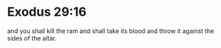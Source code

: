 # Exodus 29:16

and you shall kill the ram and shall take its blood and throw it against the sides of the altar.
